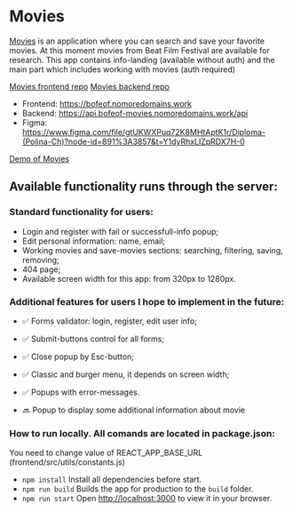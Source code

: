 # Movies

[Movies](https://bofeof.nomoredomains.work) is an application where you can search and save your favorite movies. At this moment movies from Beat Film Festival are available for research. This app contains info-landing (available without auth) and the main part which includes working with movies (auth required)

[Movies frontend repo](https://github.com/bofeof/movies-explorer-frontend)
[Movies backend repo](https://github.com/bofeof/movies-explorer-api)

- Frontend: https://bofeof.nomoredomains.work
- Backend: https://api.bofeof-movies.nomoredomains.work/api
- Figma: https://www.figma.com/file/gtUKWXPuq72K8MHtAptK1r/Diploma-(Polina-Ch)?node-id=891%3A3857&t=Y1dyRhxLIZpRDX7H-0

[Demo of Movies](https://github.com/bofeof/movies-explorer-frontend/issues/26)

## Available functionality runs through the server:

### Standard functionality for users:

- Login and register with fail or successfull-info popup;
- Edit personal information: name, email;
- Working movies and save-movies sections: searching, filtering, saving, removing;
- 404 page;
- Available screen width for this app: from 320px to 1280px.

### Additional features for users I hope to implement in the future:

- ✅ Forms validator: login, register, edit user info;
- ✅ Submit-buttons control for all forms;
- ✅ Close popup by Esc-button;
- ✅ Classic and burger menu, it depends on screen width;
- ✅ Popups with error-messages.

- 🔜 Popup to display some additional information about movie

### How to run locally. All comands are located in package.json:

You need to change value of REACT_APP_BASE_URL (frontend/src/utils/constants.js)

- `npm install` Install all dependencies before start.
- `npm run build` Builds the app for production to the `build` folder.
- `npm run start` Open [http://localhost:3000](http://localhost:3000) to view it in your browser.
